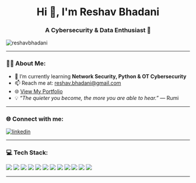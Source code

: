 <h1 align="center">Hi 👋, I'm Reshav Bhadani</h1>
<h3 align="center">A Cybersecurity & Data Enthusiast 🚀</h3>

<p align="left"> <img src="https://komarev.com/ghpvc/?username=reshavbhadani&label=Profile%20views&color=0e75b6&style=flat" alt="reshavbhadani" /> </p>

---

### 🧑‍💻 About Me:
- 🌱 I’m currently learning **Network Security, Python & OT Cybersecurity**
- 📫 Reach me at: reshav.bhadani@gmail.com
- 🌐 <a href="bespoke-lollipop-dcff79.netlify.app" alt="Netlify Published">View My Portfolio</a>
- 💡 *“The quieter you become, the more you are able to hear.”* — Rumi

---

### 🌐 Connect with me:
<p align="left">
<a href="https://www.linkedin.com/in/reshav-bhadani-27abb498/" target="blank"><img align="center" src="https://img.shields.io/badge/LinkedIn-blue?style=for-the-badge&logo=linkedin" alt="linkedin" /></a>
</p>

---

### 💻 Tech Stack:
<p align="left">
  <img src="https://img.shields.io/badge/Cisco-2962FF?style=for-the-badge&logo=cisco&logoColor=white"/>
  <img src="https://img.shields.io/badge/Python-3776AB?style=for-the-badge&logo=python&logoColor=white"/>
  <img src="https://img.shields.io/badge/Linux-FCC624?style=for-the-badge&logo=linux&logoColor=black"/>
  <img src="https://img.shields.io/badge/SQL-4479A1?style=for-the-badge&logo=mysql&logoColor=white"/>
  <img src="https://img.shields.io/badge/Fortinet-ED1C24?style=for-the-badge&logo=fortinet&logoColor=white"/>
  <img src="https://img.shields.io/badge/Microsoft_Azure-0078D4?style=for-the-badge&logo=microsoftazure&logoColor=white"/>
  <img src="https://img.shields.io/badge/HTML5-E34F26?style=for-the-badge&logo=html5&logoColor=white"/>
  <img src="https://img.shields.io/badge/CSS3-1572B6?style=for-the-badge&logo=css3&logoColor=white"/>
  <img src="https://img.shields.io/badge/Power%20BI-F2C811?style=for-the-badge&logo=powerbi&logoColor=black"/>
  <img src="https://img.shields.io/badge/Canva-00C4CC?style=for-the-badge&logo=canva&logoColor=white"/>
  <img src="https://img.shields.io/badge/ServiceNow-1BB91F?style=for-the-badge&logo=servicenow&logoColor=white"/>
  <img src="https://img.shields.io/badge/UI%2FUX-Design-FF4088?style=for-the-badge"/>
</p>

---

